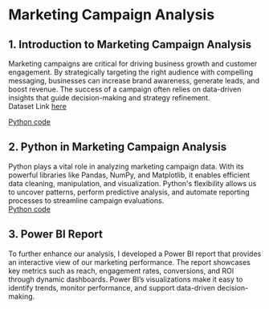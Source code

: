 # Marketing Campaign Analysis  

## 1. Introduction to Marketing Campaign Analysis  
Marketing campaigns are critical for driving business growth and customer engagement. By strategically targeting the right audience with compelling messaging, businesses can increase brand awareness, generate leads, and boost revenue. The success of a campaign often relies on data-driven insights that guide decision-making and strategy refinement.  
Dataset Link [here](https://github.com/NishaChandila/Marketing-Campaign/blob/main/marketing_campaign.csv)

[Python code](https://github.com/NishaChandila/Marketing-Campaign/blob/main/Market_compaign.ipynb)

## 2. Python in Marketing Campaign Analysis  
Python plays a vital role in analyzing marketing campaign data. With its powerful libraries like Pandas, NumPy, and Matplotlib, it enables efficient data cleaning, manipulation, and visualization. Python's flexibility allows us to uncover patterns, perform predictive analysis, and automate reporting processes to streamline campaign evaluations.  
[Python code](https://github.com/NishaChandila/Marketing-Campaign/blob/main/Market_compaign.ipynb)

## 3. Power BI Report  
To further enhance our analysis, I developed a Power BI report that provides an interactive view of our marketing performance. The report showcases key metrics such as reach, engagement rates, conversions, and ROI through dynamic dashboards. Power BI’s visualizations make it easy to identify trends, monitor performance, and support data-driven decision-making.  

